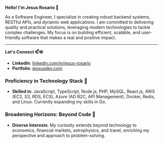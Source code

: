 **Hello! I'm Jesus Rosario 👋**

As a Software Engineer, I specialize in creating robust backend systems, RESTful APIs, and dynamic web applications. I am committed to delivering quality and practical solutions, leveraging modern technologies to tackle complex challenges. My focus is on building efficient, scalable, and user-friendly software that makes a real and positive impact.

---

**Let's Connect 📫🌐**

- **LinkedIn**: [linkedin.com/in/jesus-rosario](https://www.linkedin.com/in/jesus-rosario)
- **Portfolio**: [jessusdev.com](https://jessusdev.com/)

### **Proficiency in Technology Stack 🌟**

- **Skilled in**: JavaScript, TypeScript, Node.js, PHP, MySQL, React.js, AWS (EC2, S3, RDS, ECS), Azure (AD B2C, API Management), Docker, Redis, and Linux. Currently expanding my skills in Go.

### **Broadening Horizons: Beyond Code 🚀**

- **Diverse Interests**: My curiosity extends beyond technology to economics, financial markets, astrophysics, and travel, enriching my perspective and approach to problem-solving.
